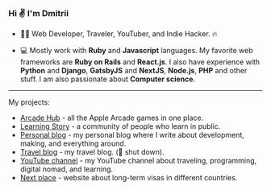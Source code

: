 ### Hi ✌️ I'm Dmitrii

- 👨‍💻 Web Developer, Traveler, YouTuber, and Indie Hacker. 🔥

- 💻 Mostly work with **Ruby** and **Javascript** languages. My favorite web frameworks are **Ruby on Rails** and **React.js**. I also have experience with **Python** and **Django**, **GatsbyJS** and **NextJS**, **Node.js**, **PHP** and other stuff. I am also passionate about **Computer science**.

---

My projects:
- [Arcade Hub](https://arcade-hub.com) - all the Apple Arcade games in one place.
- [Learning Story](https://getlearningstory.com) - a community of people who learn in public.
- [Personal blog](https://dpashutskii.com) - my personal blog where I write about development, making, and everything around.
- [Travel blog](https://dnjourney.com) - my travel blog. (🙅 shut down).
- [YouTube channel](https://youtube.com/dpashutskii) - my YouTube channel about traveling, programming, digital nomad, and learning.
- [Next place](https://nextplaceto.com) - website about long-term visas in different countries.

